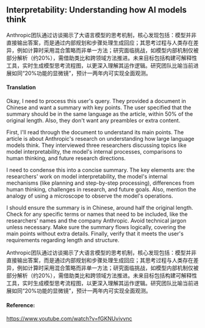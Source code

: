 ## Interpretability: Understanding how AI models think

<think>
</think>

Anthropic团队通过访谈揭示了大语言模型的思考机制，核心发现包括：模型并非直接输出答案，而是通过内部规划和步骤处理生成回应；其思考过程与人类存在差异，例如计算时采用混合策略而非单一方法；研究面临挑战，如模型内部机制仅被部分解析（约20%），需借助类比和跨领域方法推进。未来目标包括构建可解释性工具，实时生成模型思考流程图，以更深入理解其运作逻辑。研究团队比喻当前进展如同“20%功能的显微镜”，预计一两年内可实现全面观测。</document>

#### Translation 

<think>
Okay, I need to process this user's query. They provided a document in Chinese and want a summary with key points. The user specified that the summary should be in the same language as the article, within 50% of the original length. Also, they don't want any preambles or extra content.

First, I'll read through the document to understand its main points. The article is about Anthropic's research on understanding how large language models think. They interviewed three researchers discussing topics like model interpretability, the model's internal processes, comparisons to human thinking, and future research directions.

I need to condense this into a concise summary. The key elements are: the researchers' work on model interpretability, the model's internal mechanisms (like planning and step-by-step processing), differences from human thinking, challenges in research, and future goals. Also, mention the analogy of using a microscope to observe the model's operations.

I should ensure the summary is in Chinese, around half the original length. Check for any specific terms or names that need to be included, like the researchers' names and the company Anthropic. Avoid technical jargon unless necessary. Make sure the summary flows logically, covering the main points without extra details. Finally, verify that it meets the user's requirements regarding length and structure.
</think>

Anthropic团队通过访谈揭示了大语言模型的思考机制，核心发现包括：模型并非直接输出答案，而是通过内部规划和步骤处理生成回应；其思考过程与人类存在差异，例如计算时采用混合策略而非单一方法；研究面临挑战，如模型内部机制仅被部分解析（约20%），需借助类比和跨领域方法推进。未来目标包括构建可解释性工具，实时生成模型思考流程图，以更深入理解其运作逻辑。研究团队比喻当前进展如同“20%功能的显微镜”，预计一两年内可实现全面观测。

#### Reference: 

https://www.youtube.com/watch?v=fGKNUvivvnc